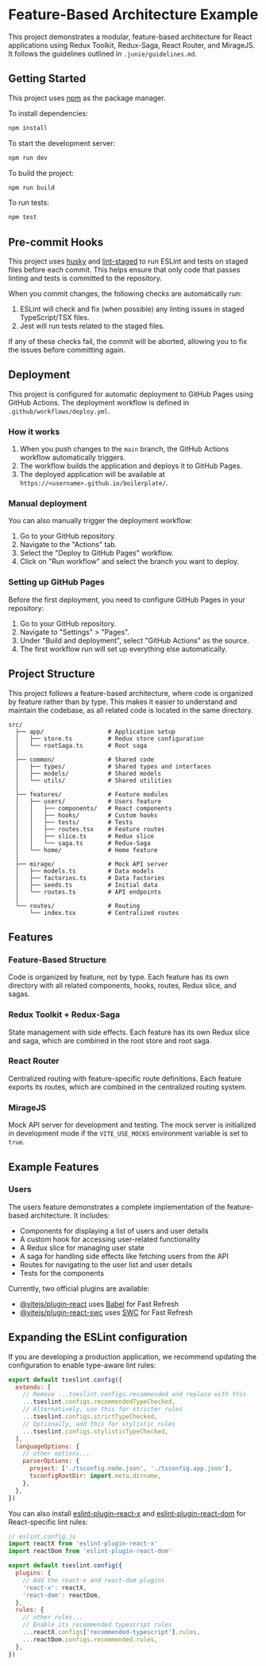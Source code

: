 # Feature-Based Architecture Example

This project demonstrates a modular, feature-based architecture for React applications using Redux Toolkit, Redux-Saga, React Router, and MirageJS. It follows the guidelines outlined in `.junie/guidelines.md`.

## Getting Started

This project uses [npm](https://www.npmjs.com/) as the package manager.

To install dependencies:

```bash
npm install
```

To start the development server:

```bash
npm run dev
```

To build the project:

```bash
npm run build
```

To run tests:

```bash
npm test
```

## Pre-commit Hooks

This project uses [husky](https://typicode.github.io/husky/) and [lint-staged](https://github.com/okonet/lint-staged) to run ESLint and tests on staged files before each commit. This helps ensure that only code that passes linting and tests is committed to the repository.

When you commit changes, the following checks are automatically run:

1. ESLint will check and fix (when possible) any linting issues in staged TypeScript/TSX files.
2. Jest will run tests related to the staged files.

If any of these checks fail, the commit will be aborted, allowing you to fix the issues before committing again.

## Deployment

This project is configured for automatic deployment to GitHub Pages using GitHub Actions. The deployment workflow is defined in `.github/workflows/deploy.yml`.

### How it works

1. When you push changes to the `main` branch, the GitHub Actions workflow automatically triggers.
2. The workflow builds the application and deploys it to GitHub Pages.
3. The deployed application will be available at `https://<username>.github.io/boilerplate/`.

### Manual deployment

You can also manually trigger the deployment workflow:

1. Go to your GitHub repository.
2. Navigate to the "Actions" tab.
3. Select the "Deploy to GitHub Pages" workflow.
4. Click on "Run workflow" and select the branch you want to deploy.

### Setting up GitHub Pages

Before the first deployment, you need to configure GitHub Pages in your repository:

1. Go to your GitHub repository.
2. Navigate to "Settings" > "Pages".
3. Under "Build and deployment", select "GitHub Actions" as the source.
4. The first workflow run will set up everything else automatically.

## Project Structure

This project follows a feature-based architecture, where code is organized by feature rather than by type. This makes it easier to understand and maintain the codebase, as all related code is located in the same directory.

```
src/
  ├── app/                  # Application setup
  │   ├── store.ts          # Redux store configuration
  │   └── rootSaga.ts       # Root saga
  │
  ├── common/               # Shared code
  │   ├── types/            # Shared types and interfaces
  │   ├── models/           # Shared models
  │   └── utils/            # Shared utilities
  │
  ├── features/             # Feature modules
  │   ├── users/            # Users feature
  │   │   ├── components/   # React components
  │   │   ├── hooks/        # Custom hooks
  │   │   ├── tests/        # Tests
  │   │   ├── routes.tsx    # Feature routes
  │   │   ├── slice.ts      # Redux slice
  │   │   └── saga.ts       # Redux-Saga
  │   └── home/             # Home feature
  │
  ├── mirage/               # Mock API server
  │   ├── models.ts         # Data models
  │   ├── factories.ts      # Data factories
  │   ├── seeds.ts          # Initial data
  │   └── routes.ts         # API endpoints
  │
  └── routes/               # Routing
      └── index.tsx         # Centralized routes
```

## Features

### Feature-Based Structure
Code is organized by feature, not by type. Each feature has its own directory with all related components, hooks, routes, Redux slice, and sagas.

### Redux Toolkit + Redux-Saga
State management with side effects. Each feature has its own Redux slice and saga, which are combined in the root store and root saga.

### React Router
Centralized routing with feature-specific route definitions. Each feature exports its routes, which are combined in the centralized routing system.

### MirageJS
Mock API server for development and testing. The mock server is initialized in development mode if the `VITE_USE_MOCKS` environment variable is set to `true`.

## Example Features

### Users
The users feature demonstrates a complete implementation of the feature-based architecture. It includes:

- Components for displaying a list of users and user details
- A custom hook for accessing user-related functionality
- A Redux slice for managing user state
- A saga for handling side effects like fetching users from the API
- Routes for navigating to the user list and user details
- Tests for the components

Currently, two official plugins are available:

- [@vitejs/plugin-react](https://github.com/vitejs/vite-plugin-react/blob/main/packages/plugin-react) uses [Babel](https://babeljs.io/) for Fast Refresh
- [@vitejs/plugin-react-swc](https://github.com/vitejs/vite-plugin-react/blob/main/packages/plugin-react-swc) uses [SWC](https://swc.rs/) for Fast Refresh

## Expanding the ESLint configuration

If you are developing a production application, we recommend updating the configuration to enable type-aware lint rules:

```js
export default tseslint.config({
  extends: [
    // Remove ...tseslint.configs.recommended and replace with this
    ...tseslint.configs.recommendedTypeChecked,
    // Alternatively, use this for stricter rules
    ...tseslint.configs.strictTypeChecked,
    // Optionally, add this for stylistic rules
    ...tseslint.configs.stylisticTypeChecked,
  ],
  languageOptions: {
    // other options...
    parserOptions: {
      project: ['./tsconfig.node.json', './tsconfig.app.json'],
      tsconfigRootDir: import.meta.dirname,
    },
  },
})
```

You can also install [eslint-plugin-react-x](https://github.com/Rel1cx/eslint-react/tree/main/packages/plugins/eslint-plugin-react-x) and [eslint-plugin-react-dom](https://github.com/Rel1cx/eslint-react/tree/main/packages/plugins/eslint-plugin-react-dom) for React-specific lint rules:

```js
// eslint.config.js
import reactX from 'eslint-plugin-react-x'
import reactDom from 'eslint-plugin-react-dom'

export default tseslint.config({
  plugins: {
    // Add the react-x and react-dom plugins
    'react-x': reactX,
    'react-dom': reactDom,
  },
  rules: {
    // other rules...
    // Enable its recommended typescript rules
    ...reactX.configs['recommended-typescript'].rules,
    ...reactDom.configs.recommended.rules,
  },
})
```
